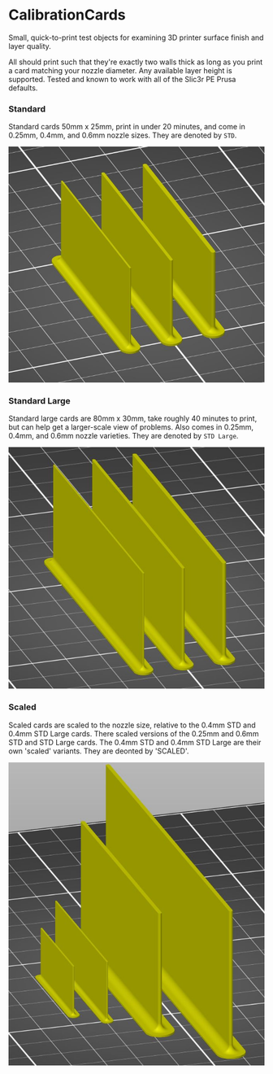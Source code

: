 # CalibrationCards
Small, quick-to-print test objects for examining 3D printer surface finish and layer quality.

All should print such that they're exactly two walls thick as long as you print a card matching your nozzle diameter.
Any available layer height is supported. Tested and known to work with all of the Slic3r PE Prusa defaults.

### Standard
Standard cards 50mm x 25mm, print in under 20 minutes, and come in 0.25mm, 0.4mm, and 0.6mm nozzle sizes.
They are denoted by `STD`.

![Standard Cards](/images/std.jpg)


### Standard Large
Standard large cards are 80mm x 30mm, take roughly 40 minutes to print, but can help get a larger-scale view of problems.  Also comes in 0.25mm, 0.4mm, and 0.6mm nozzle varieties.
They are denoted by `STD Large`.

![Standard Large Cards](/images/std_large.jpg)

### Scaled
Scaled cards are scaled to the nozzle size, relative to the 0.4mm STD and 0.4mm STD Large cards.  There scaled versions of the 0.25mm and 0.6mm STD and STD Large cards.  The 0.4mm STD and 0.4mm STD Large are their own 'scaled' variants.
They are deonted by 'SCALED'.

![Standard Cards](/images/scaled.jpg)
